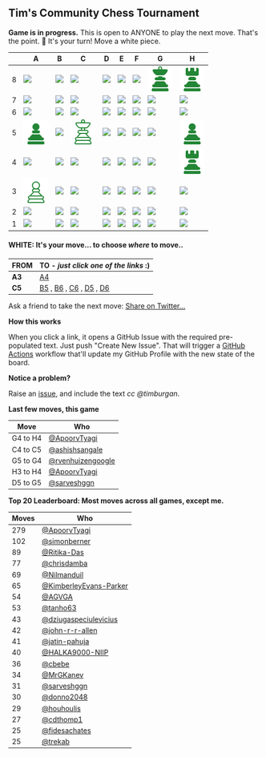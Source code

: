 
## Tim's Community Chess Tournament

**Game is in progress.** This is open to ANYONE to play the next move. That's the point. :wave:  It's your turn! Move a white piece.

|   | A | B | C | D | E | F | G | H |
| - | - | - | - | - | - | - | - | - |
| 8 | ![](https://raw.githubusercontent.com/timburgan/timburgan/master/chess_images/blank.png) | ![](https://raw.githubusercontent.com/timburgan/timburgan/master/chess_images/blank.png) | ![](https://raw.githubusercontent.com/timburgan/timburgan/master/chess_images/blank.png) | ![](https://raw.githubusercontent.com/timburgan/timburgan/master/chess_images/blank.png) | ![](https://raw.githubusercontent.com/timburgan/timburgan/master/chess_images/blank.png) | ![](https://raw.githubusercontent.com/timburgan/timburgan/master/chess_images/blank.png) | ![](https://raw.githubusercontent.com/timburgan/timburgan/master/chess_images/k.png) | ![](https://raw.githubusercontent.com/timburgan/timburgan/master/chess_images/r.png) |
| 7 | ![](https://raw.githubusercontent.com/timburgan/timburgan/master/chess_images/blank.png) | ![](https://raw.githubusercontent.com/timburgan/timburgan/master/chess_images/blank.png) | ![](https://raw.githubusercontent.com/timburgan/timburgan/master/chess_images/blank.png) | ![](https://raw.githubusercontent.com/timburgan/timburgan/master/chess_images/blank.png) | ![](https://raw.githubusercontent.com/timburgan/timburgan/master/chess_images/blank.png) | ![](https://raw.githubusercontent.com/timburgan/timburgan/master/chess_images/blank.png) | ![](https://raw.githubusercontent.com/timburgan/timburgan/master/chess_images/blank.png) | ![](https://raw.githubusercontent.com/timburgan/timburgan/master/chess_images/blank.png) |
| 6 | ![](https://raw.githubusercontent.com/timburgan/timburgan/master/chess_images/blank.png) | ![](https://raw.githubusercontent.com/timburgan/timburgan/master/chess_images/blank.png) | ![](https://raw.githubusercontent.com/timburgan/timburgan/master/chess_images/blank.png) | ![](https://raw.githubusercontent.com/timburgan/timburgan/master/chess_images/blank.png) | ![](https://raw.githubusercontent.com/timburgan/timburgan/master/chess_images/blank.png) | ![](https://raw.githubusercontent.com/timburgan/timburgan/master/chess_images/blank.png) | ![](https://raw.githubusercontent.com/timburgan/timburgan/master/chess_images/blank.png) | ![](https://raw.githubusercontent.com/timburgan/timburgan/master/chess_images/blank.png) |
| 5 | ![](https://raw.githubusercontent.com/timburgan/timburgan/master/chess_images/p.png) | ![](https://raw.githubusercontent.com/timburgan/timburgan/master/chess_images/blank.png) | ![](https://raw.githubusercontent.com/timburgan/timburgan/master/chess_images/K.png) | ![](https://raw.githubusercontent.com/timburgan/timburgan/master/chess_images/blank.png) | ![](https://raw.githubusercontent.com/timburgan/timburgan/master/chess_images/blank.png) | ![](https://raw.githubusercontent.com/timburgan/timburgan/master/chess_images/blank.png) | ![](https://raw.githubusercontent.com/timburgan/timburgan/master/chess_images/blank.png) | ![](https://raw.githubusercontent.com/timburgan/timburgan/master/chess_images/p.png) |
| 4 | ![](https://raw.githubusercontent.com/timburgan/timburgan/master/chess_images/blank.png) | ![](https://raw.githubusercontent.com/timburgan/timburgan/master/chess_images/blank.png) | ![](https://raw.githubusercontent.com/timburgan/timburgan/master/chess_images/blank.png) | ![](https://raw.githubusercontent.com/timburgan/timburgan/master/chess_images/blank.png) | ![](https://raw.githubusercontent.com/timburgan/timburgan/master/chess_images/blank.png) | ![](https://raw.githubusercontent.com/timburgan/timburgan/master/chess_images/blank.png) | ![](https://raw.githubusercontent.com/timburgan/timburgan/master/chess_images/blank.png) | ![](https://raw.githubusercontent.com/timburgan/timburgan/master/chess_images/r.png) |
| 3 | ![](https://raw.githubusercontent.com/timburgan/timburgan/master/chess_images/P.png) | ![](https://raw.githubusercontent.com/timburgan/timburgan/master/chess_images/blank.png) | ![](https://raw.githubusercontent.com/timburgan/timburgan/master/chess_images/blank.png) | ![](https://raw.githubusercontent.com/timburgan/timburgan/master/chess_images/blank.png) | ![](https://raw.githubusercontent.com/timburgan/timburgan/master/chess_images/blank.png) | ![](https://raw.githubusercontent.com/timburgan/timburgan/master/chess_images/blank.png) | ![](https://raw.githubusercontent.com/timburgan/timburgan/master/chess_images/blank.png) | ![](https://raw.githubusercontent.com/timburgan/timburgan/master/chess_images/blank.png) |
| 2 | ![](https://raw.githubusercontent.com/timburgan/timburgan/master/chess_images/blank.png) | ![](https://raw.githubusercontent.com/timburgan/timburgan/master/chess_images/blank.png) | ![](https://raw.githubusercontent.com/timburgan/timburgan/master/chess_images/blank.png) | ![](https://raw.githubusercontent.com/timburgan/timburgan/master/chess_images/blank.png) | ![](https://raw.githubusercontent.com/timburgan/timburgan/master/chess_images/blank.png) | ![](https://raw.githubusercontent.com/timburgan/timburgan/master/chess_images/blank.png) | ![](https://raw.githubusercontent.com/timburgan/timburgan/master/chess_images/blank.png) | ![](https://raw.githubusercontent.com/timburgan/timburgan/master/chess_images/blank.png) |
| 1 | ![](https://raw.githubusercontent.com/timburgan/timburgan/master/chess_images/blank.png) | ![](https://raw.githubusercontent.com/timburgan/timburgan/master/chess_images/blank.png) | ![](https://raw.githubusercontent.com/timburgan/timburgan/master/chess_images/blank.png) | ![](https://raw.githubusercontent.com/timburgan/timburgan/master/chess_images/blank.png) | ![](https://raw.githubusercontent.com/timburgan/timburgan/master/chess_images/blank.png) | ![](https://raw.githubusercontent.com/timburgan/timburgan/master/chess_images/blank.png) | ![](https://raw.githubusercontent.com/timburgan/timburgan/master/chess_images/blank.png) | ![](https://raw.githubusercontent.com/timburgan/timburgan/master/chess_images/blank.png) |

#### **WHITE:** It's your move... to choose _where_ to move..

| FROM | TO - _just click one of the links_ :) |
| ---- | -- |
| **A3** | [A4](https://github.com/timburgan/timburgan/issues/new?title=chess%7Cmove%7Ca3a4%7C4208&body=Just+push+%27Submit+new+issue%27.+You+don%27t+need+to+do+anything+else.) |
| **C5** | [B5](https://github.com/timburgan/timburgan/issues/new?title=chess%7Cmove%7Cc5b5%7C4208&body=Just+push+%27Submit+new+issue%27.+You+don%27t+need+to+do+anything+else.) , [B6](https://github.com/timburgan/timburgan/issues/new?title=chess%7Cmove%7Cc5b6%7C4208&body=Just+push+%27Submit+new+issue%27.+You+don%27t+need+to+do+anything+else.) , [C6](https://github.com/timburgan/timburgan/issues/new?title=chess%7Cmove%7Cc5c6%7C4208&body=Just+push+%27Submit+new+issue%27.+You+don%27t+need+to+do+anything+else.) , [D5](https://github.com/timburgan/timburgan/issues/new?title=chess%7Cmove%7Cc5d5%7C4208&body=Just+push+%27Submit+new+issue%27.+You+don%27t+need+to+do+anything+else.) , [D6](https://github.com/timburgan/timburgan/issues/new?title=chess%7Cmove%7Cc5d6%7C4208&body=Just+push+%27Submit+new+issue%27.+You+don%27t+need+to+do+anything+else.) |

Ask a friend to take the next move: [Share on Twitter...](https://twitter.com/share?text=I'm+playing+chess+on+a+GitHub+Profile+Readme!+Can+you+please+take+the+next+move+at+https://github.com/timburgan)

**How this works**

When you click a link, it opens a GitHub Issue with the required pre-populated text. Just push "Create New Issue". That will trigger a [GitHub Actions](https://github.blog/2020-07-03-github-action-hero-casey-lee/#getting-started-with-github-actions) workflow that'll update my GitHub Profile  with the new state of the board.

**Notice a problem?**

Raise an [issue](https://github.com/timburgan/timburgan/issues), and include the text _cc @timburgan_.

**Last few moves, this game**

| Move  | Who |
| ----- | --- |
| G4 to H4 | [@ApoorvTyagi](https://github.com/ApoorvTyagi) |
| C4 to C5 | [@ashishsangale](https://github.com/ashishsangale) |
| G5 to G4 | [@rvenhuizengoogle](https://github.com/rvenhuizengoogle) |
| H3 to H4 | [@ApoorvTyagi](https://github.com/ApoorvTyagi) |
| D5 to G5 | [@sarveshggn](https://github.com/sarveshggn) |

**Top 20 Leaderboard: Most moves across all games, except me.**

| Moves | Who |
| ----- | --- |
| 279 | [@ApoorvTyagi](https://github.com/ApoorvTyagi) |
| 102 | [@simonberner](https://github.com/simonberner) |
| 89 | [@Ritika-Das](https://github.com/Ritika-Das) |
| 77 | [@chrisdamba](https://github.com/chrisdamba) |
| 69 | [@Nilmanduil](https://github.com/Nilmanduil) |
| 65 | [@KimberleyEvans-Parker](https://github.com/KimberleyEvans-Parker) |
| 54 | [@AGVGA](https://github.com/AGVGA) |
| 53 | [@tanho63](https://github.com/tanho63) |
| 43 | [@dziugaspeciulevicius](https://github.com/dziugaspeciulevicius) |
| 42 | [@john-r-r-allen](https://github.com/john-r-r-allen) |
| 41 | [@jatin-pahuja](https://github.com/jatin-pahuja) |
| 40 | [@HALKA9000-NIIP](https://github.com/HALKA9000-NIIP) |
| 36 | [@cbebe](https://github.com/cbebe) |
| 34 | [@MrGKanev](https://github.com/MrGKanev) |
| 31 | [@sarveshggn](https://github.com/sarveshggn) |
| 30 | [@donno2048](https://github.com/donno2048) |
| 29 | [@houhoulis](https://github.com/houhoulis) |
| 27 | [@cdthomp1](https://github.com/cdthomp1) |
| 25 | [@fidesachates](https://github.com/fidesachates) |
| 25 | [@trekab](https://github.com/trekab) |
